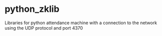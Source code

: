 python_zklib
============

Libraries for python attendance machine with a connection to the network using the UDP protocol and port 4370
